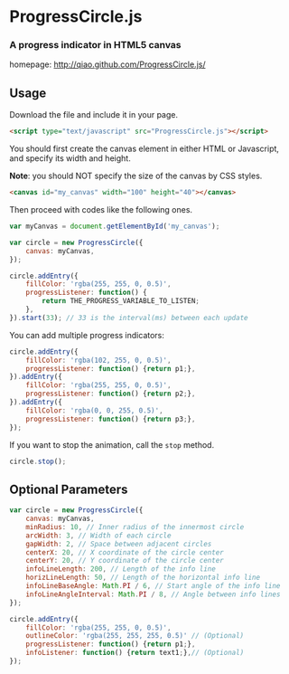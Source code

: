 ProgressCircle.js
=================

### A progress indicator in HTML5 canvas ###

homepage: http://qiao.github.com/ProgressCircle.js/

## Usage ##

Download the file and include it in your page.

```html
<script type="text/javascript" src="ProgressCircle.js"></script>
```

You should first create the canvas element in either HTML or Javascript, 
and specify its width and height. 

**Note**: you should NOT specify the size of the canvas by CSS styles.

```html
<canvas id="my_canvas" width="100" height="40"></canvas>
```

Then proceed with codes like the following ones.

```javascript
var myCanvas = document.getElementById('my_canvas');

var circle = new ProgressCircle({
    canvas: myCanvas,
});

circle.addEntry({
    fillColor: 'rgba(255, 255, 0, 0.5)',
    progressListener: function() {
        return THE_PROGRESS_VARIABLE_TO_LISTEN;
    },
}).start(33); // 33 is the interval(ms) between each update
```
        
You can add multiple progress indicators:

```javascript
circle.addEntry({
    fillColor: 'rgba(102, 255, 0, 0.5)',
    progressListener: function() {return p1;},
}).addEntry({
    fillColor: 'rgba(255, 255, 0, 0.5)',
    progressListener: function() {return p2;},
}).addEntry({
    fillColor: 'rgba(0, 0, 255, 0.5)',
    progressListener: function() {return p3;},
});
```
    
If you want to stop the animation, call the `stop` method.

```javascript
circle.stop();
```
        
## Optional Parameters ##

```javascript
var circle = new ProgressCircle({
    canvas: myCanvas, 
    minRadius: 10, // Inner radius of the innermost circle
    arcWidth: 3, // Width of each circle
    gapWidth: 2, // Space between adjacent circles
    centerX: 20, // X coordinate of the circle center
    centerY: 20, // Y coordinate of the circle center
    infoLineLength: 200, // Length of the info line
    horizLineLength: 50, // Length of the horizontal info line
    infoLineBaseAngle: Math.PI / 6, // Start angle of the info line
    infoLineAngleInterval: Math.PI / 8, // Angle between info lines
});

circle.addEntry({
    fillColor: 'rgba(255, 255, 0, 0.5)',
    outlineColor: 'rgba(255, 255, 255, 0.5)' // (Optional)
    progressListener: function() {return p1;},
    infoListener: function() {return text1;},// (Optional)
});
```
